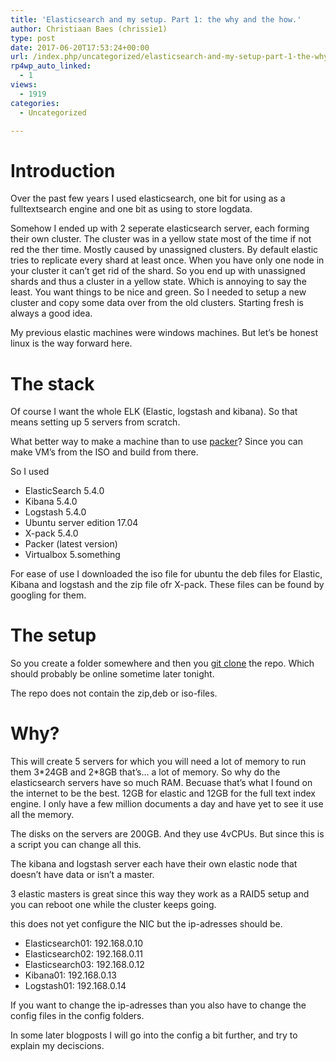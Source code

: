 ```yaml
---
title: 'Elasticsearch and my setup. Part 1: the why and the how.'
author: Christiaan Baes (chrissie1)
type: post
date: 2017-06-20T17:53:24+00:00
url: /index.php/uncategorized/elasticsearch-and-my-setup-part-1-the-why-and-the-how/
rp4wp_auto_linked:
  - 1
views:
  - 1919
categories:
  - Uncategorized

---
```

# Introduction

Over the past few years I used elasticsearch, one bit for using as a fulltextsearch engine and one bit as using to store logdata.
  
Somehow I ended up with 2 seperate elasticsearch server, each forming their own cluster. The cluster was in a yellow state most of the time if not red the ther time. Mostly caused by unassigned clusters. By default elastic tries to replicate every shard at least once. When you have only one node in your cluster it can&#8217;t get rid of the shard. So you end up with unassigned shards and thus a cluster in a yellow state. Which is annoying to say the least. You want things to be nice and green. So I needed to setup a new cluster and copy some data over from the old clusters. Starting fresh is always a good idea.
  
My previous elastic machines were windows machines. But let&#8217;s be honest linux is the way forward here. 

# The stack

Of course I want the whole ELK (Elastic, logstash and kibana). So that means setting up 5 servers from scratch.
  
What better way to make a machine than to use [packer][1]? Since you can make VM&#8217;s from the ISO and build from there. 

So I used 

  * ElasticSearch 5.4.0
  * Kibana 5.4.0
  * Logstash 5.4.0
  * Ubuntu server edition 17.04
  * X-pack 5.4.0
  * Packer (latest version)
  * Virtualbox 5.something

For ease of use I downloaded the iso file for ubuntu the deb files for Elastic, Kibana and logstash and the zip file ofr X-pack. These files can be found by googling for them. 

# The setup

So you create a folder somewhere and then you [git clone][2] the repo. Which should probably be online sometime later tonight.
  
The repo does not contain the zip,deb or iso-files. 

# Why?

This will create 5 servers for which you will need a lot of memory to run them 3\*24GB and 2\*8GB that&#8217;s&#8230; a lot of memory. So why do the elasticsearch servers have so much RAM. Becuase that&#8217;s what I found on the internet to be the best. 12GB for elastic and 12GB for the full text index engine. I only have a few million documents a day and have yet to see it use all the memory.
  
The disks on the servers are 200GB. And they use 4vCPUs. But since this is a script you can change all this.
  
The kibana and logstash server each have their own elastic node that doesn&#8217;t have data or isn&#8217;t a master.
  
3 elastic masters is great since this way they work as a RAID5 setup and you can reboot one while the cluster keeps going. 

this does not yet configure the NIC but the ip-adresses should be.

  * Elasticsearch01: 192.168.0.10
  * Elasticsearch02: 192.168.0.11
  * Elasticsearch03: 192.168.0.12
  * Kibana01: 192.168.0.13
  * Logstash01: 192.168.0.14

If you want to change the ip-adresses than you also have to change the config files in the config folders.

In some later blogposts I will go into the config a bit further, and try to explain my deciscions.

 [1]: https://www.packer.io/
 [2]: https://github.com/chrissie1/packerelastic